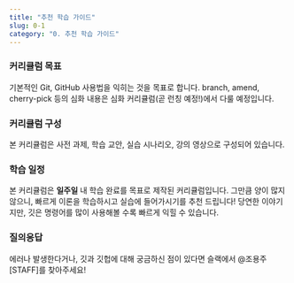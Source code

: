 ```yaml
---
title: "추천 학습 가이드"
slug: 0-1
category: "0. 추천 학습 가이드"
---
```


### 커리큘럼 목표
기본적인 Git, GitHub 사용법을 익히는 것을 목표로 합니다. branch, amend, cherry-pick 등의 심화 내용은 심화 커리큘럼(곧 런칭 예정!)에서 다룰 예정입니다.

### 커리큘럼 구성
본 커리큘럼은 사전 과제, 학습 교안, 실습 시나리오, 강의 영상으로 구성되어 있습니다.

### 학습 일정
본 커리큘럼은 **일주일** 내 학습 완료를 목표로 제작된 커리큘럼입니다. 그만큼 양이 많지 않으니, 빠르게 이론을 학습하시고 실습에 들어가시기를 추천 드립니다! 당연한 이야기지만, 깃은 명령어를 많이 사용해볼 수록 빠르게 익힐 수 있습니다.

### 질의응답
에러나 발생한다거나, 깃과 깃헙에 대해 궁금하신 점이 있다면 슬랙에서 @조용주[STAFF]를 찾아주세요!
